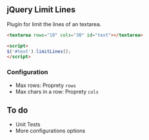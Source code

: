 ## jQuery Limit Lines

Plugin for limit the lines of an textarea.

```html
<textarea rows="10" cols="30" id="text"></textarea>

<script>
$('#text').limitLines();
</script>
```

### Configuration

* Max rows: Proprety `rows`
* Max chars in a row: Proprety `cols`

## To do

* Unit Tests
* More configurations options